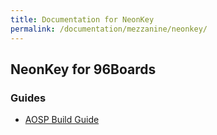 ```yaml
---
title: Documentation for NeonKey
permalink: /documentation/mezzanine/neonkey/
---
```

## NeonKey for 96Boards

### Guides

- [AOSP Build Guide](./guides/neonkey-aosp-build.md.html)
